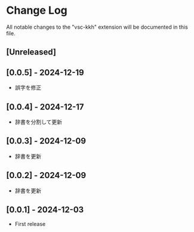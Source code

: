 # Change Log

All notable changes to the "vsc-kkh" extension will be documented in this file.

## [Unreleased]

## [0.0.5] - 2024-12-19
- 誤字を修正

## [0.0.4] - 2024-12-17
- 辞書を分割して更新

## [0.0.3] - 2024-12-09
- 辞書を更新

## [0.0.2] - 2024-12-09
- 辞書を更新

## [0.0.1] - 2024-12-03
- First release
